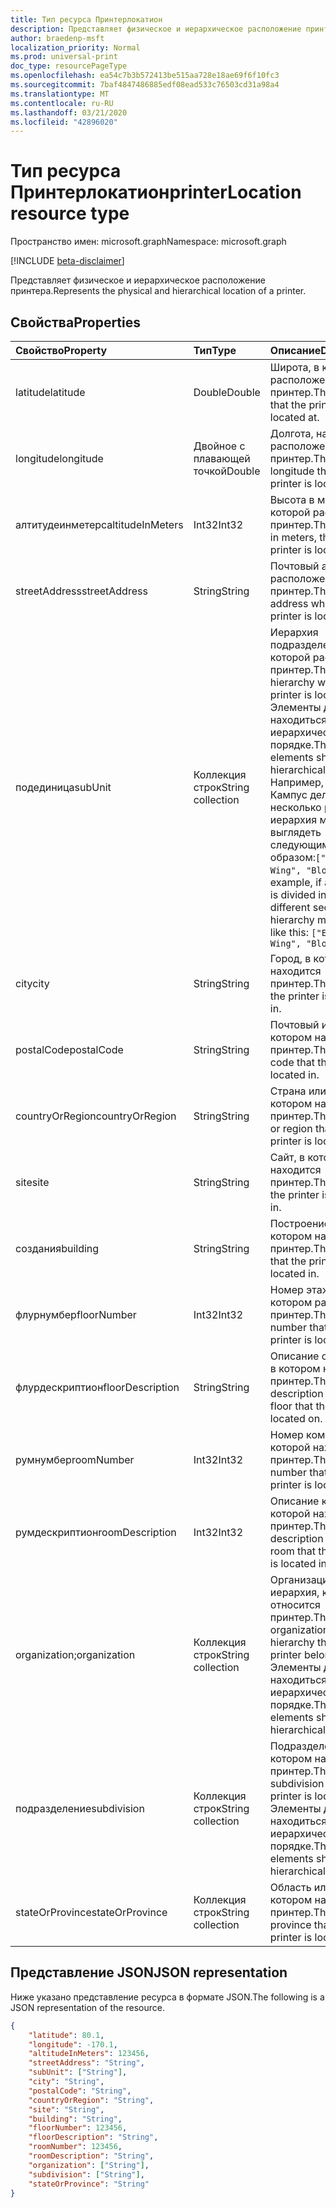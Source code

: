 ```yaml
---
title: Тип ресурса Принтерлокатион
description: Представляет физическое и иерархическое расположение принтера.
author: braedenp-msft
localization_priority: Normal
ms.prod: universal-print
doc_type: resourcePageType
ms.openlocfilehash: ea54c7b3b572413be515aa728e18ae69f6f10fc3
ms.sourcegitcommit: 7baf4847486885edf08ead533c76503cd31a98a4
ms.translationtype: MT
ms.contentlocale: ru-RU
ms.lasthandoff: 03/21/2020
ms.locfileid: "42896020"
---
```

# <a name="printerlocation-resource-type"></a><span data-ttu-id="74467-103">Тип ресурса Принтерлокатион</span><span class="sxs-lookup"><span data-stu-id="74467-103">printerLocation resource type</span></span>

<span data-ttu-id="74467-104">Пространство имен: microsoft.graph</span><span class="sxs-lookup"><span data-stu-id="74467-104">Namespace: microsoft.graph</span></span>

[!INCLUDE [beta-disclaimer](../../includes/beta-disclaimer.md)]

<span data-ttu-id="74467-105">Представляет физическое и иерархическое расположение принтера.</span><span class="sxs-lookup"><span data-stu-id="74467-105">Represents the physical and hierarchical location of a printer.</span></span>

## <a name="properties"></a><span data-ttu-id="74467-106">Свойства</span><span class="sxs-lookup"><span data-stu-id="74467-106">Properties</span></span>
| <span data-ttu-id="74467-107">Свойство</span><span class="sxs-lookup"><span data-stu-id="74467-107">Property</span></span>     | <span data-ttu-id="74467-108">Тип</span><span class="sxs-lookup"><span data-stu-id="74467-108">Type</span></span>        | <span data-ttu-id="74467-109">Описание</span><span class="sxs-lookup"><span data-stu-id="74467-109">Description</span></span> |
|:-------------|:------------|:------------|
|<span data-ttu-id="74467-110">latitude</span><span class="sxs-lookup"><span data-stu-id="74467-110">latitude</span></span>|<span data-ttu-id="74467-111">Double</span><span class="sxs-lookup"><span data-stu-id="74467-111">Double</span></span>|<span data-ttu-id="74467-112">Широта, в которой расположен принтер.</span><span class="sxs-lookup"><span data-stu-id="74467-112">The latitude that the printer is located at.</span></span>|
|<span data-ttu-id="74467-113">longitude</span><span class="sxs-lookup"><span data-stu-id="74467-113">longitude</span></span>|<span data-ttu-id="74467-114">Двойное с плавающей точкой</span><span class="sxs-lookup"><span data-stu-id="74467-114">Double</span></span>|<span data-ttu-id="74467-115">Долгота, на которой расположен принтер.</span><span class="sxs-lookup"><span data-stu-id="74467-115">The longitude that the printer is located at.</span></span>|
|<span data-ttu-id="74467-116">алтитудеинметерс</span><span class="sxs-lookup"><span data-stu-id="74467-116">altitudeInMeters</span></span>|<span data-ttu-id="74467-117">Int32</span><span class="sxs-lookup"><span data-stu-id="74467-117">Int32</span></span>|<span data-ttu-id="74467-118">Высота в метрах, на которой расположен принтер.</span><span class="sxs-lookup"><span data-stu-id="74467-118">The altitude, in meters, that the printer is located at.</span></span>|
|<span data-ttu-id="74467-119">streetAddress</span><span class="sxs-lookup"><span data-stu-id="74467-119">streetAddress</span></span>|<span data-ttu-id="74467-120">String</span><span class="sxs-lookup"><span data-stu-id="74467-120">String</span></span>|<span data-ttu-id="74467-121">Почтовый адрес, где расположен принтер.</span><span class="sxs-lookup"><span data-stu-id="74467-121">The street address where the printer is located.</span></span>|
|<span data-ttu-id="74467-122">подединица</span><span class="sxs-lookup"><span data-stu-id="74467-122">subUnit</span></span>|<span data-ttu-id="74467-123">Коллекция строк</span><span class="sxs-lookup"><span data-stu-id="74467-123">String collection</span></span>|<span data-ttu-id="74467-124">Иерархия подразделений, в которой расположен принтер.</span><span class="sxs-lookup"><span data-stu-id="74467-124">The subunit hierarchy where the printer is located.</span></span> <span data-ttu-id="74467-125">Элементы должны находиться в иерархическом порядке.</span><span class="sxs-lookup"><span data-stu-id="74467-125">The elements should be in hierarchical order.</span></span> <span data-ttu-id="74467-126">Например, если Кампус делится на несколько разделов, иерархия может выглядеть следующим образом:`["East Wing", "Block A"]`</span><span class="sxs-lookup"><span data-stu-id="74467-126">For example, if a campus is divided into different sections, the hierarchy might look like this: `["East Wing", "Block A"]`</span></span>
|<span data-ttu-id="74467-127">city</span><span class="sxs-lookup"><span data-stu-id="74467-127">city</span></span>|<span data-ttu-id="74467-128">String</span><span class="sxs-lookup"><span data-stu-id="74467-128">String</span></span>|<span data-ttu-id="74467-129">Город, в котором находится принтер.</span><span class="sxs-lookup"><span data-stu-id="74467-129">The city that the printer is located in.</span></span>
|<span data-ttu-id="74467-130">postalCode</span><span class="sxs-lookup"><span data-stu-id="74467-130">postalCode</span></span>|<span data-ttu-id="74467-131">String</span><span class="sxs-lookup"><span data-stu-id="74467-131">String</span></span>|<span data-ttu-id="74467-132">Почтовый индекс, в котором находится принтер.</span><span class="sxs-lookup"><span data-stu-id="74467-132">The postal code that the printer is located in.</span></span>
|<span data-ttu-id="74467-133">countryOrRegion</span><span class="sxs-lookup"><span data-stu-id="74467-133">countryOrRegion</span></span>|<span data-ttu-id="74467-134">String</span><span class="sxs-lookup"><span data-stu-id="74467-134">String</span></span>|<span data-ttu-id="74467-135">Страна или регион, в котором находится принтер.</span><span class="sxs-lookup"><span data-stu-id="74467-135">The country or region that the printer is located in.</span></span>|
|<span data-ttu-id="74467-136">site</span><span class="sxs-lookup"><span data-stu-id="74467-136">site</span></span>|<span data-ttu-id="74467-137">String</span><span class="sxs-lookup"><span data-stu-id="74467-137">String</span></span>|<span data-ttu-id="74467-138">Сайт, в котором находится принтер.</span><span class="sxs-lookup"><span data-stu-id="74467-138">The site that the printer is located in.</span></span>
|<span data-ttu-id="74467-139">создания</span><span class="sxs-lookup"><span data-stu-id="74467-139">building</span></span>|<span data-ttu-id="74467-140">String</span><span class="sxs-lookup"><span data-stu-id="74467-140">String</span></span>|<span data-ttu-id="74467-141">Построение, в котором находится принтер.</span><span class="sxs-lookup"><span data-stu-id="74467-141">The building that the printer is located in.</span></span>
|<span data-ttu-id="74467-142">флурнумбер</span><span class="sxs-lookup"><span data-stu-id="74467-142">floorNumber</span></span>|<span data-ttu-id="74467-143">Int32</span><span class="sxs-lookup"><span data-stu-id="74467-143">Int32</span></span>|<span data-ttu-id="74467-144">Номер этажа, на котором расположен принтер.</span><span class="sxs-lookup"><span data-stu-id="74467-144">The floor number that the printer is located on.</span></span>
|<span data-ttu-id="74467-145">флурдескриптион</span><span class="sxs-lookup"><span data-stu-id="74467-145">floorDescription</span></span>|<span data-ttu-id="74467-146">String</span><span class="sxs-lookup"><span data-stu-id="74467-146">String</span></span>|<span data-ttu-id="74467-147">Описание основания, в котором находится принтер.</span><span class="sxs-lookup"><span data-stu-id="74467-147">The description of the floor that the printer is located on.</span></span>
|<span data-ttu-id="74467-148">румнумбер</span><span class="sxs-lookup"><span data-stu-id="74467-148">roomNumber</span></span>|<span data-ttu-id="74467-149">Int32</span><span class="sxs-lookup"><span data-stu-id="74467-149">Int32</span></span>|<span data-ttu-id="74467-150">Номер комнаты, в которой находится принтер.</span><span class="sxs-lookup"><span data-stu-id="74467-150">The room number that the printer is located in.</span></span>
|<span data-ttu-id="74467-151">румдескриптион</span><span class="sxs-lookup"><span data-stu-id="74467-151">roomDescription</span></span>|<span data-ttu-id="74467-152">Int32</span><span class="sxs-lookup"><span data-stu-id="74467-152">Int32</span></span>|<span data-ttu-id="74467-153">Описание комнаты, в которой находится принтер.</span><span class="sxs-lookup"><span data-stu-id="74467-153">The description of the room that the printer is located in.</span></span>
|<span data-ttu-id="74467-154">organization;</span><span class="sxs-lookup"><span data-stu-id="74467-154">organization</span></span>|<span data-ttu-id="74467-155">Коллекция строк</span><span class="sxs-lookup"><span data-stu-id="74467-155">String collection</span></span>|<span data-ttu-id="74467-156">Организационная иерархия, к которой относится принтер.</span><span class="sxs-lookup"><span data-stu-id="74467-156">The organizational hierarchy that the printer belongs to.</span></span> <span data-ttu-id="74467-157">Элементы должны находиться в иерархическом порядке.</span><span class="sxs-lookup"><span data-stu-id="74467-157">The elements should be in hierarchical order.</span></span>
|<span data-ttu-id="74467-158">подразделение</span><span class="sxs-lookup"><span data-stu-id="74467-158">subdivision</span></span>|<span data-ttu-id="74467-159">Коллекция строк</span><span class="sxs-lookup"><span data-stu-id="74467-159">String collection</span></span>|<span data-ttu-id="74467-160">Подразделение, в котором находится принтер.</span><span class="sxs-lookup"><span data-stu-id="74467-160">The subdivision that the printer is located in.</span></span> <span data-ttu-id="74467-161">Элементы должны находиться в иерархическом порядке.</span><span class="sxs-lookup"><span data-stu-id="74467-161">The elements should be in hierarchical order.</span></span>
|<span data-ttu-id="74467-162">stateOrProvince</span><span class="sxs-lookup"><span data-stu-id="74467-162">stateOrProvince</span></span>|<span data-ttu-id="74467-163">Коллекция строк</span><span class="sxs-lookup"><span data-stu-id="74467-163">String collection</span></span>|<span data-ttu-id="74467-164">Область или край, в котором находится принтер.</span><span class="sxs-lookup"><span data-stu-id="74467-164">The state or province that the printer is located in.</span></span>

## <a name="json-representation"></a><span data-ttu-id="74467-165">Представление JSON</span><span class="sxs-lookup"><span data-stu-id="74467-165">JSON representation</span></span>

<span data-ttu-id="74467-166">Ниже указано представление ресурса в формате JSON.</span><span class="sxs-lookup"><span data-stu-id="74467-166">The following is a JSON representation of the resource.</span></span>

<!-- {
  "blockType": "resource",
  "optionalProperties": [

  ],
  "@odata.type": "microsoft.graph.printerLocation"
}-->

```json
{
    "latitude": 80.1,
    "longitude": -170.1,
    "altitudeInMeters": 123456,
    "streetAddress": "String",
    "subUnit": ["String"],
    "city": "String",
    "postalCode": "String",
    "countryOrRegion": "String",
    "site": "String",
    "building": "String",
    "floorNumber": 123456,
    "floorDescription": "String",
    "roomNumber": 123456,
    "roomDescription": "String",
    "organization": ["String"],
    "subdivision": ["String"],
    "stateOrProvince": "String"
}
```

<!-- uuid: 8fcb5dbc-d5aa-4681-8e31-b001d5168d79
2015-10-25 14:57:30 UTC -->
<!-- {
  "type": "#page.annotation",
  "description": "printerLocation resource",
  "keywords": "",
  "section": "documentation",
  "tocPath": ""
}-->